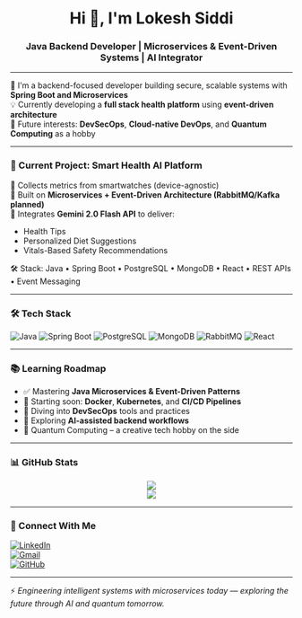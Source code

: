 

<!--
**LokeshSiddi/LokeshSiddi** is a ✨ _special_ ✨ repository because its `README.md` (this file) appears on your GitHub profile.

Here are some ideas to get you started:

- 🔭 I’m currently working on ...
- 🌱 I’m currently learning ...
- 👯 I’m looking to collaborate on ...
- 🤔 I’m looking for help with ...
- 💬 Ask me about ...
- 📫 How to reach me: ...
- 😄 Pronouns: ...
- ⚡ Fun fact: ...
-->


<h1 align="center">Hi 👋, I'm Lokesh Siddi</h1>
<h3 align="center">Java Backend Developer | Microservices & Event-Driven Systems | AI Integrator</h3>

---

🎯 I'm a backend-focused developer building secure, scalable systems with **Spring Boot and Microservices**  
💡 Currently developing a **full stack health platform** using **event-driven architecture**  
🧠 Future interests: **DevSecOps**, **Cloud-native DevOps**, and **Quantum Computing** as a hobby

---

### 🚀 Current Project: Smart Health AI Platform

📲 Collects metrics from smartwatches (device-agnostic)  
🧩 Built on **Microservices + Event-Driven Architecture (RabbitMQ/Kafka planned)**  
🤖 Integrates **Gemini 2.0 Flash API** to deliver:
- Health Tips  
- Personalized Diet Suggestions  
- Vitals-Based Safety Recommendations  

🛠️ Stack: Java • Spring Boot • PostgreSQL • MongoDB • React • REST APIs • Event Messaging

---

### 🛠️ Tech Stack

![Java](https://img.shields.io/badge/Java-ED8B00?style=for-the-badge&logo=openjdk&logoColor=white)
![Spring Boot](https://img.shields.io/badge/SpringBoot-6DB33F?style=for-the-badge&logo=springboot&logoColor=white)
![PostgreSQL](https://img.shields.io/badge/PostgreSQL-336791?style=for-the-badge&logo=postgresql&logoColor=white)
![MongoDB](https://img.shields.io/badge/MongoDB-4EA94B?style=for-the-badge&logo=mongodb&logoColor=white)
![RabbitMQ](https://img.shields.io/badge/RabbitMQ-FF6600?style=for-the-badge&logo=rabbitmq&logoColor=white)
![React](https://img.shields.io/badge/React-20232A?style=for-the-badge&logo=react&logoColor=61DAFB)

---

### 📚 Learning Roadmap

- ✅ Mastering **Java Microservices & Event-Driven Patterns**
- 🐳 Starting soon: **Docker**, **Kubernetes**, and **CI/CD Pipelines**
- 🔐 Diving into **DevSecOps** tools and practices
- 🤖 Exploring **AI-assisted backend workflows**
- 🧠 Quantum Computing – a creative tech hobby on the side

---

### 📊 GitHub Stats

<p align="center">
  <img src="https://github-readme-stats.vercel.app/api?username=LokeshSiddi&show_icons=true&theme=radical" />
  <br/>
  <img src="https://github-readme-streak-stats.herokuapp.com/?user=LokeshSiddi&theme=radical" />
</p>

---

### 🔗 Connect With Me

[![LinkedIn](https://img.shields.io/badge/LinkedIn-blue?style=for-the-badge&logo=linkedin&logoColor=white)](https://www.linkedin.com/in/lokesh-siddi-58b325312)  
[![Gmail](https://img.shields.io/badge/Gmail-Email-red?style=for-the-badge&logo=gmail&logoColor=white)](mailto:siddilokesh06@gmail.com)  
[![GitHub](https://img.shields.io/badge/GitHub-Portfolio-black?style=for-the-badge&logo=github)](https://github.com/LokeshSiddi)

---

⚡ *Engineering intelligent systems with microservices today — exploring the future through AI and quantum tomorrow.*
